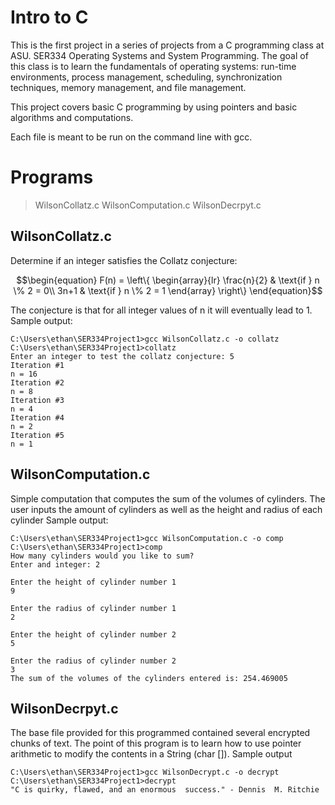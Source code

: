 # Intro to C

This is the first project in a series of projects from a C programming class at ASU. SER334 Operating Systems and System Programming. The goal of this class is to learn the fundamentals of operating systems: run-time environments, process management, scheduling, synchronization techniques, memory management, and file management.

This project covers basic C programming by using pointers and basic algorithms and computations.

Each file is meant to be run on the command line with gcc.


# Programs
 >WilsonCollatz.c
 >WilsonComputation.c
 >WilsonDecrpyt.c
## WilsonCollatz.c
Determine if an integer satisfies the Collatz conjecture:

```math
\begin{equation}
F(n) = 
\left\{
    \begin{array}{lr}
        \frac{n}{2} & \text{if } n \% 2 = 0\\
        3n+1 & \text{if } n \% 2 = 1
    \end{array}
\right\}
\end{equation}
```
The conjecture is that for all integer values of n it will eventually lead to 1.
Sample output:
```
C:\Users\ethan\SER334Project1>gcc WilsonCollatz.c -o collatz
C:\Users\ethan\SER334Project1>collatz
Enter an integer to test the collatz conjecture: 5
Iteration #1
n = 16
Iteration #2
n = 8
Iteration #3
n = 4
Iteration #4
n = 2
Iteration #5
n = 1
```
## WilsonComputation.c
Simple computation that computes the sum of the volumes of cylinders. The user inputs the amount of cylinders as well as the height and radius of each cylinder
Sample output:
```
C:\Users\ethan\SER334Project1>gcc WilsonComputation.c -o comp
C:\Users\ethan\SER334Project1>comp
How many cylinders would you like to sum?
Enter and integer: 2

Enter the height of cylinder number 1
9

Enter the radius of cylinder number 1
2

Enter the height of cylinder number 2
5

Enter the radius of cylinder number 2
3
The sum of the volumes of the cylinders entered is: 254.469005
```
## WilsonDecrpyt.c
The base file provided for this programmed contained several encrypted chunks of text.
The point of this program is to learn how to use pointer arithmetic to modify the contents in a String (char []).
Sample output
```
C:\Users\ethan\SER334Project1>gcc WilsonDecrypt.c -o decrypt
C:\Users\ethan\SER334Project1>decrypt
"C is quirky, flawed, and an enormous  success." - Dennis  M. Ritchie
```
